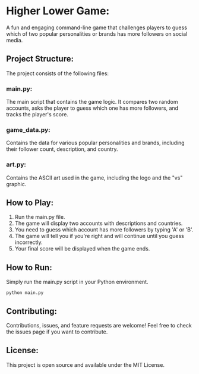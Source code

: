 # Higher Lower Game:

A fun and engaging command-line game that challenges players to guess which of two popular personalities or brands has more followers on social media.

## Project Structure:

The project consists of the following files:

### main.py: 
The main script that contains the game logic. It compares two random accounts, asks the player to guess which one has more followers, and tracks the player's score.

### game_data.py: 

Contains the data for various popular personalities and brands, including their follower count, description, and country.

### art.py: 

Contains the ASCII art used in the game, including the logo and the "vs" graphic.

## How to Play:

1. Run the main.py file.
2. The game will display two accounts with descriptions and countries.
3. You need to guess which account has more followers by typing 'A' or 'B'.
4. The game will tell you if you're right and will continue until you guess incorrectly.
5. Your final score will be displayed when the game ends.

## How to Run:
Simply run the main.py script in your Python environment.

    python main.py

## Contributing:

Contributions, issues, and feature requests are welcome! Feel free to check the issues page if you want to contribute.

## License:

This project is open source and available under the MIT License.
